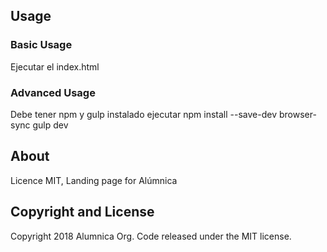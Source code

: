 
## Usage

### Basic Usage

Ejecutar el index.html

### Advanced Usage

Debe tener npm y gulp instalado ejecutar
npm install  --save-dev browser-sync
gulp dev

## About

Licence MIT, Landing page for Alúmnica

## Copyright and License

Copyright 2018 Alumnica Org. Code released under the MIT license.
